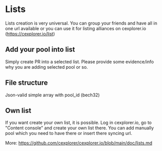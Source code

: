 # Lists

Lists creation is very universal. You can group your friends and have all in one url available or you can use it for listing alliances on cexplorer.io (https://cexplorer.io/list)

## Add your pool into list

Simply create PR into a selected list. Please provide some evidence/info why you are adding selected pool or so.

## File structure

Json-valid simple array with pool_id (bech32)

## Own list

If you want create your own list, it is possible. Log in cexplorer.io, go to "Content console" and create your own list there. You can add manually pool which you need to have there or insert there syncing url.

More: https://github.com/cexplorer/cexplorer.io/blob/main/doc/lists.md
